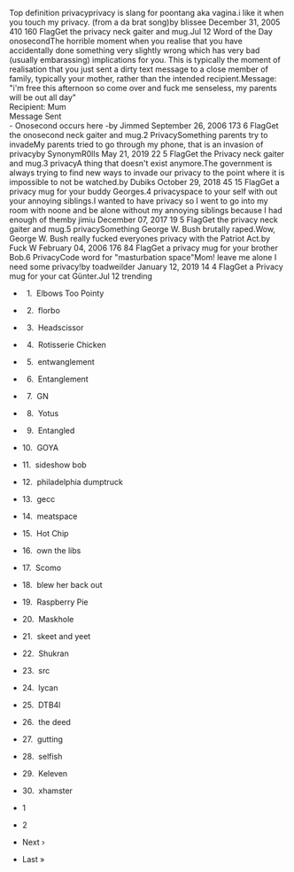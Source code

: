Top definition privacyprivacy is slang for poontang aka vagina.i like it when you touch my privacy. (from a da brat song)by blissee December 31, 2005 410 160 FlagGet the privacy neck gaiter and mug.Jul 12 Word of the Day onosecondThe horrible moment when you realise that you have accidentally done something very slightly wrong which has very bad (usually embarassing) implications for you. This is typically the moment of realisation that you just sent a dirty text message to a close member of family, typically your mother, rather than the intended recipient.Message: "i'm free this afternoon so come over and fuck me senseless, my parents will be out all day"  
Recipient: Mum  
Message Sent  
\- Onosecond occurs here -by Jimmed September 26, 2006 173 6 FlagGet the onosecond neck gaiter and mug.2 PrivacySomething parents try to invadeMy parents tried to go through my phone, that is an invasion of privacyby SynonymR0lls May 21, 2019 22 5 FlagGet the Privacy neck gaiter and mug.3 privacyA thing that doesn't exist anymore.The government is always trying to find new ways to invade our privacy to the point where it is impossible to not be watched.by Dubiks October 29, 2018 45 15 FlagGet a privacy mug for your buddy Georges.4 privacyspace to your self with out your annoying siblings.I wanted to have privacy so I went to go into my room with noone and be alone without my annoying siblings because I had enough of themby jimiu December 07, 2017 19 5 FlagGet the privacy neck gaiter and mug.5 privacySomething George W. Bush brutally raped.Wow, George W. Bush really fucked everyones privacy with the Patriot Act.by Fuck W February 04, 2006 176 84 FlagGet a privacy mug for your brother Bob.6 PrivacyCode word for "masturbation space"Mom! leave me alone I need some privacy!by toadweilder January 12, 2019 14 4 FlagGet a Privacy mug for your cat Günter.Jul 12 trending

*     1.  Elbows Too Pointy
*     2.  florbo
*     3.  Headscissor
*     4.  Rotisserie Chicken
*     5.  entwanglement
*     6.  Entanglement
*     7.  GN
*     8.  Yotus
*     9.  Entangled
*   10.  GOYA
*   11.  sideshow bob
*   12.  philadelphia dumptruck
*   13.  gecc
*   14.  meatspace
*   15.  Hot Chip
*   16.  own the libs
*   17.  Scomo
*   18.  blew her back out
*   19.  Raspberry Pie
*   20.  Maskhole
*   21.  skeet and yeet
*   22.  Shukran
*   23.  src
*   24.  lycan
*   25.  DTB4l
*   26.  the deed
*   27.  gutting
*   28.  selfish
*   29.  Keleven
*   30.  xhamster

*   1
*   2
*   Next ›
*   Last »